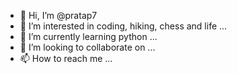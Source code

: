 - 👋 Hi, I’m @pratap7
- 👀 I’m interested in coding, hiking, chess and life ...
- 🌱 I’m currently learning python ...
- 💞️ I’m looking to collaborate on ...
- 📫 How to reach me ...

<!---
pratap7/pratap7 is a ✨ special ✨ repository because its `README.md` (this file) appears on your GitHub profile.
You can click the Preview link to take a look at your changes.
--->
